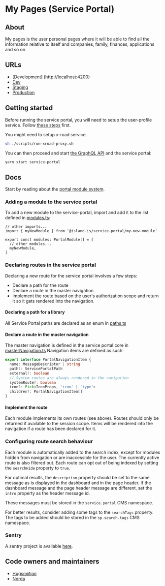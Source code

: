 # My Pages (Service Portal)

## About

My pages is the user personal pages where it will be able to find all the information relative to itself and companies, family, finances, applications and so on.

## URLs

- [Development] (http://localhost:4200)
- [Dev](https://beta.dev01.devland.is/minarsidur)
- [Staging](https://beta.staging01.devland.is/minarsidur)
- [Production](https://island.is/minarsidur)

## Getting started

Before running the service portal, you will need to setup the user-profile service. Follow [these steps](../services/user-profile/README.md#initial-setup) first.

You might need to setup x-road service.

```bash
sh ./scripts/run-xroad-proxy.sh
```

You can then proceed and start [the GraphQL API](../api/README.md#getting-started) and the service portal:

```bash
yarn start service-portal
```

## Docs

Start by reading about the [portal module system](../../libs/portals/core/README.md).

### Adding a module to the service portal

To add a new module to the service-portal, import and add it to the list defined in [modules.ts](./src/store/modules.ts):

```tsx
// other imports...
import { myNewModule } from '@island.is/service-portal/my-new-module'

export const modules: PortalModule[] = [
  // other modules...
  myNewModule,
]
```

### Declaring routes in the service portal

Declaring a new route for the service portal involves a few steps:

- Declare a path for the route
- Declare a route in the master navigation
- Implement the route based on the user's authorization scope and return it so it gets rendered into the navigation.

#### Declaring a path for a library

All Service Portal paths are declared as an enum in [paths.ts](../../libs/service-portal/core/src/lib/navigation/paths.ts)

#### Declare a route in the master navigation

The master navigation is defined in the service portal core in [masterNavigation.ts](../../libs/service-portal/core/src/lib/navigation/masterNavigation.ts)
Navigation items are defined as such:

```typescript
export interface PortalNavigationItem {
  name: MessageDescriptor | string
  path?: ServicePortalPath
  external?: boolean
  // System routes are always rendered in the navigation
  systemRoute?: boolean
  icon?: Pick<IconProps, 'icon' | 'type'>
  children?: PortalNavigationItem[]
}
```

#### Implement the route

Each module implements its own routes (see above). Routes should only be returned if available to the session scope. Items will be rendered into the navigation if a route has been declared for it.

### Configuring route search behaviour

Each module is automatically added to the search index, except for modules hidden from navigation or are inaccessible for the user. The currently active route is also filtered out. Each route can opt out of being indexed by setting the `searchHide` property to `true`. 

For optimal results, the `description` property should be set to the same message as is displayed in the dashboard and in the page header. If the dashboard message and the page header message are different, set the `intro` property as the header message id. 

These messages must be stored in the `service.portal` CMS namespace.

For better results, consider adding some tags to the `searchTags` property. The tags to be added should be stored in the `sp.search.tags` CMS namespace.

### Sentry

A sentry project is available [here](https://sentry.io/organizations/island_is/issues/?project=5501494).

## Code owners and maintainers

- [Hugsmiðjan](https://github.com/orgs/island-is/teams/hugsmidjan)
- [Norda](https://github.com/orgs/island-is/teams/norda/members)
